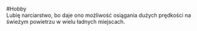 #Hobby\
Lubię narciarstwo, bo daje ono możliwość osiągania dużych prędkości na świeżym powietrzu w wielu ładnych miejscach.
